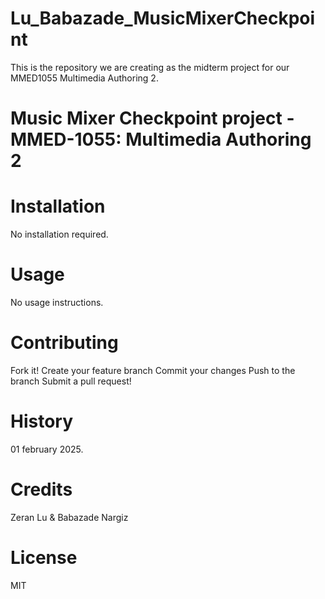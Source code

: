# Lu_Babazade_MusicMixerCheckpoint
This is the repository we are creating as the midterm project for our MMED1055 Multimedia Authoring 2.

# Music Mixer Checkpoint project - MMED-1055: Multimedia Authoring 2


# Installation
No installation required.

# Usage
No usage instructions.

# Contributing
Fork it! 
Create your feature branch
Commit your changes
Push to the branch
Submit a pull request!

# History
01 february 2025.

# Credits
Zeran Lu & Babazade Nargiz

# License
MIT

